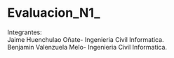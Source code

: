 # Evaluacion_N1_
Integrantes:<br>
Jaime Huenchulao Oñate- Ingenieria Civil Informatica.<br>
Benjamin Valenzuela Melo- Ingenieria Civil Informatica.

